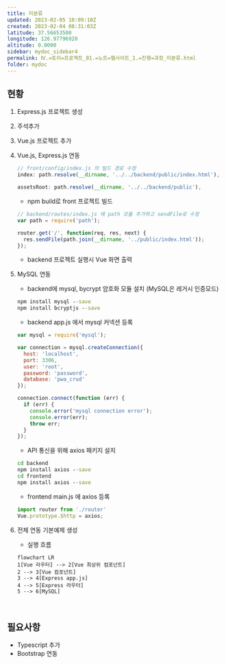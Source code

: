 ```yaml
---
title: 미분류
updated: 2023-02-05 10:09:10Z
created: 2023-02-04 08:31:03Z
latitude: 37.56653500
longitude: 126.97796920
altitude: 0.0000
sidebar: mydoc_sidebar4
permalink: Ⅳ.=토이=프로젝트_01.=노트=웹사이트_1.=진행=과정_미분류.html
folder: mydoc
---
```


## 현황
1. Express.js 프로젝트 생성
2. 주석추가
3. Vue.js 프로젝트 추가
4. Vue.js, Express.js 연동

	```javascript
	// front/config/index.js 의 빌드 경로 수정
	index: path.resolve(__dirname, '../../backend/public/index.html'),

	assetsRoot: path.resolve(__dirname, '../../backend/public'),
	```

	-	npm build로 front 프로젝트 빌드

	```javascript
	// backend/routes/index.js 에 path 모듈 추가하고 sendFile로 수정
	var path = require('path');

	router.get('/', function(req, res, next) {
	  res.sendFile(path.join(__dirname, '../public/index.html'));
	});
	```

	- backend 프로젝트 실행시 Vue 화면 출력

5. MySQL 연동

	- backend에 mysql, bycrypt 암호화 모듈 설치 (MySQL은 레거시 인증모드)

	```cmd
	npm install mysql --save
	npm install bcryptjs --save
	```

	- backend app.js 에서 mysql 커넥션 등록

	```javascript
	var mysql = require('mysql');

	var connection = mysql.createConnection({
	  host: 'localhost',
	  port: 3306,
	  user: 'root',
	  password: 'password',
	  database: 'pwa_crud'
	});

	connection.connect(function (err) {
	  if (err) {
		console.error('mysql connection error');
		console.error(err);
		throw err;
	  }
	});
	```

	- API 통신을 위해 axios 패키지 설치

	```cmd
	cd backend
	npm install axios --save
	cd frontend
	npm install axios --save
	```

	- frontend main.js 에 axios 등록

	```javascript
	import router from './router'
	Vue.prototype.$http = axios;
	```

6. 전체 연동 기본예제 생성
	- 실행 흐름

	```mermaid
	flowchart LR
	1[Vue 라우터] --> 2[Vue 최상위 컴포넌트]
	2 --> 3[Vue 컴포넌트]
	3 --> 4[Express app.js]
	4 --> 5[Express 라우터]
	5 --> 6[MySQL]
	```

<br>

## 필요사항
- Typescript 추가
- Bootstrap 연동
